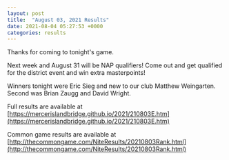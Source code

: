 ```yaml
---
layout: post
title:  "August 03, 2021 Results"
date: 2021-08-04 05:27:53 +0000
categories: results
---
```

Thanks for coming to tonight's game.

Next week and August 31 will be NAP qualifiers! Come out and get qualified for the district event and win extra masterpoints!

Winners tonight were Eric Sieg and new to our club Matthew Weingarten. Second was Brian Zaugg and David Wright.

Full results are available at [https://mercerislandbridge.github.io/2021/210803E.htm](https://mercerislandbridge.github.io/2021/210803E.htm)

Common game results are available at [http://thecommongame.com/NiteResults/20210803Rank.html](http://thecommongame.com/NiteResults/20210803Rank.html)
